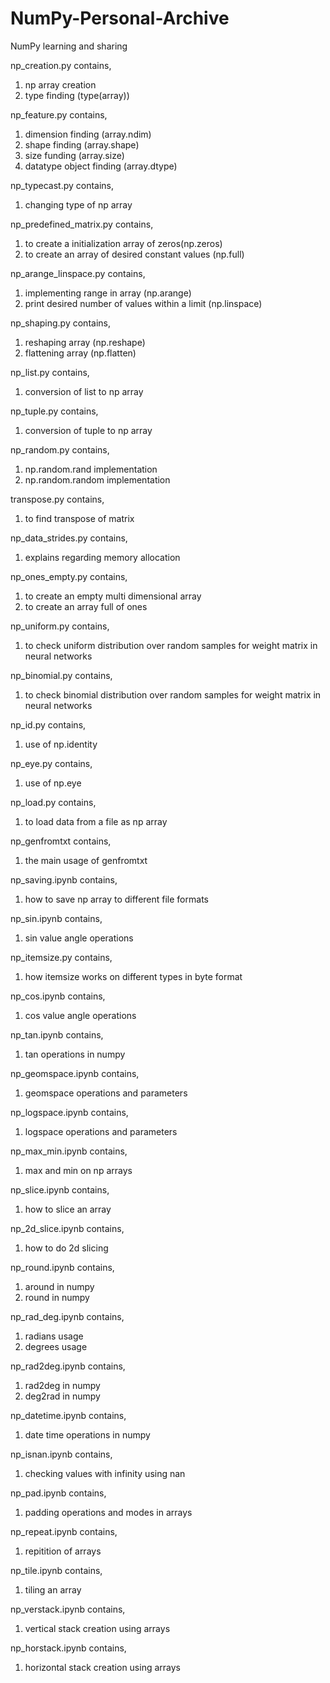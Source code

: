 # NumPy-Personal-Archive
NumPy learning and sharing

np_creation.py contains,
1) np array creation
2) type finding (type(array))

np_feature.py contains,
1) dimension finding (array.ndim)
2) shape finding (array.shape)
3) size funding (array.size)
4) datatype object finding (array.dtype)

np_typecast.py contains,
1) changing type of np array

np_predefined_matrix.py contains,
1) to create a initialization array of zeros(np.zeros)
2) to create an array of desired constant values  (np.full)

np_arange_linspace.py contains,
1) implementing range in array (np.arange)
2) print desired number of values within a limit (np.linspace)

np_shaping.py contains,
1) reshaping array (np.reshape)
2) flattening array (np.flatten)

np_list.py contains,
1) conversion of list to np array

np_tuple.py contains,
1) conversion of tuple to np array

np_random.py contains,
1) np.random.rand implementation
2) np.random.random implementation

transpose.py contains,
1) to find transpose of matrix

np_data_strides.py contains,
1) explains regarding memory allocation

np_ones_empty.py contains,
1) to create an empty multi dimensional array
2) to create an array full of ones

np_uniform.py contains,
1) to check uniform distribution over random samples for weight matrix in neural networks

np_binomial.py contains,
1) to check binomial distribution over random samples for weight matrix in neural networks

np_id.py contains,
1) use of np.identity 

np_eye.py contains,
1) use of np.eye 

np_load.py contains,
1) to load data from a file as np array

np_genfromtxt contains,
1) the main usage of genfromtxt

np_saving.ipynb contains,
1) how to save np array to different file formats

np_sin.ipynb contains,
1) sin value  angle operations

np_itemsize.py contains,
1) how itemsize works on different types in byte format

np_cos.ipynb contains,
1) cos value angle operations

np_tan.ipynb contains,
1) tan operations in numpy

np_geomspace.ipynb contains,
1) geomspace operations and parameters

np_logspace.ipynb contains,
1) logspace operations and parameters

np_max_min.ipynb contains,
1) max and min on np arrays

np_slice.ipynb contains,
1) how to slice an array

np_2d_slice.ipynb contains,
1) how to do 2d slicing

np_round.ipynb contains,
1) around in numpy
2) round in numpy

np_rad_deg.ipynb contains,
1) radians usage
2) degrees usage

np_rad2deg.ipynb contains,
1) rad2deg in numpy
2) deg2rad in numpy

np_datetime.ipynb contains,
1) date time operations in numpy

np_isnan.ipynb contains,
1) checking values with infinity using nan

np_pad.ipynb contains,
1) padding operations and modes in arrays

np_repeat.ipynb contains,
1) repitition of arrays

np_tile.ipynb contains,
1) tiling an array

np_verstack.ipynb contains,
1) vertical stack creation using arrays

np_horstack.ipynb contains,
1) horizontal stack creation using arrays
